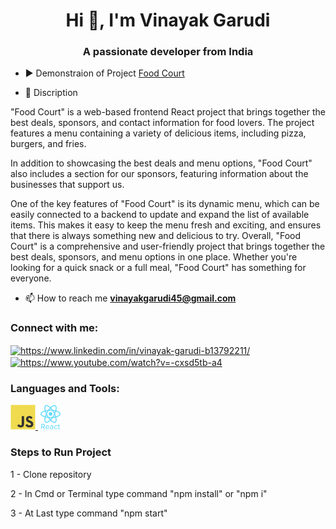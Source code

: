 <h1 align="center">Hi 👋, I'm Vinayak Garudi</h1>
<h3 align="center">A passionate developer from India</h3>

- ▶︎ Demonstraion of Project [Food Court](https://vinayakgarudi2002.github.io/foodcourt/#home)

- 💬 Discription 
<p>"Food Court" is a web-based frontend React project that brings together the best deals, sponsors, and contact information for food lovers. The project features a menu containing a variety of delicious items, including pizza, burgers, and fries.</p>
<p>In addition to showcasing the best deals and menu options, "Food Court" also includes a section for our sponsors, featuring information about the businesses that support us.</p>
<p>One of the key features of "Food Court" is its dynamic menu, which can be easily connected to a backend to update and expand the list of available items. This makes it easy to keep the menu fresh and exciting, and ensures that there is always something new and delicious to try. Overall, "Food Court" is a comprehensive and user-friendly project that brings together the best deals, sponsors, and menu options in one place. Whether you're looking for a quick snack or a full meal, "Food Court" has something for everyone.</p>

- 📫 How to reach me **vinayakgarudi45@gmail.com**

<h3 align="left">Connect with me:</h3>
<p align="left">
<a href="https://linkedin.com/in/https://www.linkedin.com/in/vinayak-garudi-b13792211/" target="blank"><img align="center" src="https://raw.githubusercontent.com/rahuldkjain/github-profile-readme-generator/master/src/images/icons/Social/linked-in-alt.svg" alt="https://www.linkedin.com/in/vinayak-garudi-b13792211/" height="30" width="40" /></a>
<a href="https://www.youtube.com/watch?v=-CXSd5TB-a4"><img align="center" src="https://raw.githubusercontent.com/rahuldkjain/github-profile-readme-generator/master/src/images/icons/Social/youtube.svg" alt="https://www.youtube.com/watch?v=-cxsd5tb-a4" height="30" width="40" /></a>
</p>

<h3 align="left">Languages and Tools:</h3>
<p align="left"> <a href="https://developer.mozilla.org/en-US/docs/Web/JavaScript" target="_blank" rel="noreferrer"> <img src="https://raw.githubusercontent.com/devicons/devicon/master/icons/javascript/javascript-original.svg" alt="javascript" width="40" height="40"/> </a> <a href="https://reactjs.org/" target="_blank" rel="noreferrer"> <img src="https://raw.githubusercontent.com/devicons/devicon/master/icons/react/react-original-wordmark.svg" alt="react" width="40" height="40"/> </a> </p>

<h3>Steps to Run Project</h3> <p> 1 - Clone repository </p>
 <p> 2 - In Cmd or Terminal type command "npm install" or "npm i" </p>
 <p> 3 - At Last type command "npm start" </p>
